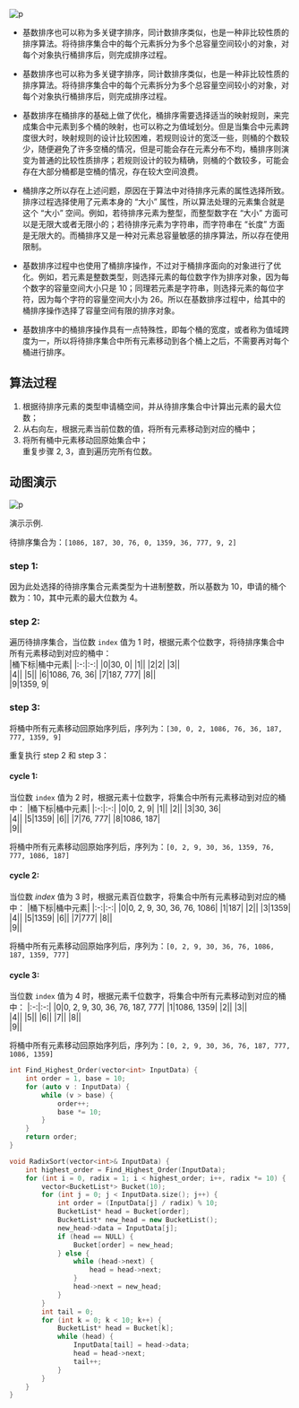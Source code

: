 ![p](https://ss3.bdstatic.com/70cFv8Sh_Q1YnxGkpoWK1HF6hhy/it/u=2447108402,1730665111&fm=26&gp=0.jpg)
- 基数排序也可以称为多关键字排序，同计数排序类似，也是一种非比较性质的排序算法。将待排序集合中的每个元素拆分为多个总容量空间较小的对象，对每个对象执行桶排序后，则完成排序过程。  
- 基数排序也可以称为多关键字排序，同计数排序类似，也是一种非比较性质的排序算法。将待排序集合中的每个元素拆分为多个总容量空间较小的对象，对每个对象执行桶排序后，则完成排序过程。  

- 基数排序在桶排序的基础上做了优化，桶排序需要选择适当的映射规则，来完成集合中元素到多个桶的映射，也可以称之为值域划分。但是当集合中元素跨度很大时，映射规则的设计比较困难，若规则设计的宽泛一些，则桶的个数较少，随便避免了许多空桶的情况，但是可能会存在元素分布不均，桶排序则演变为普通的比较性质排序；若规则设计的较为精确，则桶的个数较多，可能会存在大部分桶都是空桶的情况，存在较大空间浪费。 

- 桶排序之所以存在上述问题，原因在于算法中对待排序元素的属性选择所致。排序过程选择使用了元素本身的 “大小” 属性，所以算法处理的元素集合就是这个 “大小” 空间。例如，若待排序元素为整型，而整型数字在 “大小” 方面可以是无限大或者无限小的；若待排序元素为字符串，而字符串在 “长度” 方面是无限大的。而桶排序又是一种对元素总容量敏感的排序算法，所以存在使用限制。  

- 基数排序过程中也使用了桶排序操作，不过对于桶排序面向的对象进行了优化。例如，若元素是整数类型，则选择元素的每位数字作为排序对象，因为每个数字的容量空间大小只是 10；同理若元素是字符串，则选择元素的每位字符，因为每个字符的容量空间大小为 26。所以在基数排序过程中，给其中的桶排序操作选择了容量空间有限的排序对象。  

- 基数排序中的桶排序操作具有一点特殊性，即每个桶的宽度，或者称为值域跨度为一，所以将待排序集合中所有元素移动到各个桶上之后，不需要再对每个桶进行排序。  

## 算法过程  

1. 根据待排序元素的类型申请桶空间，并从待排序集合中计算出元素的最大位数；  
2. 从右向左，根据元素当前位数的值，将所有元素移动到对应的桶中；  
3. 将所有桶中元素移动回原始集合中；  
重复步骤 2, 3，直到遍历完所有位数。  

## 动图演示
![p](https://www.runoob.com/wp-content/uploads/2019/03/radixSort.gif)

演示示例. 

待排序集合为：```[1086, 187, 30, 76, 0, 1359, 36, 777, 9, 2]```  
### step 1:  

因为此处选择的待排序集合元素类型为十进制整数，所以基数为 10，申请的桶个数为：10，其中元素的最大位数为 4。  

### step 2:  

遍历待排序集合，当位数 ```index``` 值为 1 时，根据元素个位数字，将待排序集合中所有元素移动到对应的桶中：  
|桶下标|桶中元素|
|:-:|:-:|
|0|30, 0|
|1||
|2|2|
|3||	
|4||
|5||
|6|1086, 76, 36|
|7|187, 777|
|8||	
|9|1359, 9|

### step 3:

将桶中所有元素移动回原始序列后，序列为：```[30, 0, 2, 1086, 76, 36, 187, 777, 1359, 9]```  

重复执行 step 2 和 step 3：

#### cycle 1:

当位数 ```index``` 值为 2 时，根据元素十位数字，将集合中所有元素移动到对应的桶中：
|桶下标|桶中元素|
|:-:|:-:|
|0|0, 2, 9|
|1||
|2||
|3|30, 36|	
|4||
|5|1359|
|6||
|7|76, 777|
|8|1086, 187|	
|9||

将桶中所有元素移动回原始序列后，序列为：```[0, 2, 9, 30, 36, 1359, 76, 777, 1086, 187]```

#### cycle 2:

当位数 $index$ 值为 3 时，根据元素百位数字，将集合中所有元素移动到对应的桶中：
|桶下标|桶中元素|
|:-:|:-:|
|0|0, 2, 9, 30, 36, 76, 1086|
|1|187|
|2||
|3|1359|	
|4||
|5|1359|
|6||
|7|777|
|8||	
|9||

将桶中所有元素移动回原始序列后，序列为：```[0, 2, 9, 30, 36, 76, 1086, 187, 1359, 777]```

#### cycle 3:

当位数 ```index``` 值为 4 时，根据元素千位数字，将集合中所有元素移动到对应的桶中：
|:-:|:-:|
|0|0, 2, 9, 30, 36, 76, 187, 777|
|1|1086, 1359|
|2||
|3||	
|4||
|5||
|6||
|7||
|8||	
|9||

将桶中所有元素移动回原始序列后，序列为：```[0, 2, 9, 30, 36, 76, 187, 777, 1086, 1359]```  

```c++
int Find_Highest_Order(vector<int> InputData) {
    int order = 1, base = 10;
    for (auto v : InputData) {
        while (v > base) {
            order++;
            base *= 10;
        }
    }
    return order;
}

void RadixSort(vector<int>& InputData) {
    int highest_order = Find_Highest_Order(InputData);
    for (int i = 0, radix = 1; i < highest_order; i++, radix *= 10) {
        vector<BucketList*> Bucket(10);
        for (int j = 0; j < InputData.size(); j++) {
            int order = (InputData[j] / radix) % 10;
            BucketList* head = Bucket[order];
            BucketList* new_head = new BucketList();
            new_head->data = InputData[j];
            if (head == NULL) {
                Bucket[order] = new_head;
            } else {
                while (head->next) {
                    head = head->next;
                }
                head->next = new_head;
            }
        }
        int tail = 0;
        for (int k = 0; k < 10; k++) {
            BucketList* head = Bucket[k];
            while (head) {
                InputData[tail] = head->data;
                head = head->next;
                tail++;
            }
        }
    }
}
```














